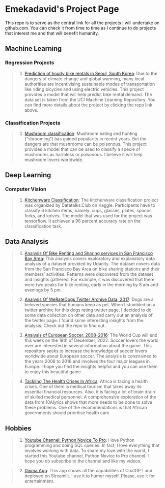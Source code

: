 # Emekadavid's Project Page

This repo is to serve as the central link for all the projects I will undertake on github.com. You can check it from time to time as I continue to do projects that interest me and that will benefit humanity. 

## Machine Learning 

### Regression Projects

> 1. [Prediction of hourly bike rentals in Seoul, South Korea](https://github.com/Emekadavid/bike-rentals): Due to the dangers of climate change and global warming, many local authorities are incentivising sustainable modes of transportation like riding bicycles and using electric vehicles. This project provides a model that will help predict bike rental demand. The data set is taken from the UCI Machine Learning Repository. You can find more details about the project by clicking the repo link above. 


### Classification Projects

> 1. [Mushroom classification](https://github.com/Emekadavid/mushroom-classification): Mushroom eating and hunting ("shrooming") has gained popularity in recent years. But the dangers are that mushrooms can be poisonous. This project provides a model that can be used to classify a specie of mushrooms as harmless or poisonous. I believe it will help mushroom lovers worldwide. 

## Deep Learning

### Computer Vision 

> 1. [Kitchenware Classification](https://github.com/Emekadavid/kitchenware-classification): The kitchenware classification project was organized by Datatalks.Club on Kaggle. Participants have to classify 6 kitchen items, namely: cups, glasses, plates, spoons, forks, and knives. The model that was used for the project was tensorflow. It achieved a 96 percent accuracy rate on the classification task. 


## Data Analysis

> 1. [Analysis Of Bike Renting and Sharing services in San Francisco Bay Area](https://github.com/Emekadavid/fordgobike): This analysis covers exploratory and explanatory data analysis of a dataset provided by Udacity. The dataset covers data from the San Francisco Bay Area on bike sharing stations and their members' activities. Patterns were discovered from the dataset and insights gathered. For example, it was discovered that there were two peaks for bike renting, early in the morning by 8 am and evenings by 5 pm.  

> 2. [Analysis Of WeRateDogs Twitter Archive Data, 2017](https://github.com/Emekadavid/weratedogs_twitter_archive): Dogs are a beloved species that humans keep as pet. When I stumbled on a twitter archive for this dogs rating twitter page, I decided to do some data collection on other data and carry out an analysis of the twitter page. I found some interesting insights from the analysis. Check out the repo to find out.  

> 3. [Analysis of European Soccer, 2008-2016](https://github.com/Emekadavid/european_soccer): The World Cup will end this week on the 18th of December, 2022. Soccer lovers the world over are interested in several information about the game. This repository seeks to increase the knowledge of soccer lovers worldwide about European soccer. The analysis is constrained to the years 2008 to 2016 and involves the four major leagues in Europe. I hope you find the insights helpful and you can use them to enjoy this beautiful game. 

> 4. [Tackling The Health Crises In Africa](https://github.com/Emekadavid/Data_analysis_competition): Africa is facing a health crises. One of them is medical tourism that takes away its essential financial resources. Also, it is facing a lot of brain drain of skilled medical personnel. A comprehensive exploration of the data from 10Alytics shows that more needs to be done to solve these problems. One of the recommendations is that African governments should prioritise health care. 

## Hobbies

> 1. [Youtube Channel: Python Novice To Pro](https://www.youtube.com/@pythonnovicetopro): I love Python programming and doing SQL queries. In fact, I love everything that involves working with data. To share my love with the world, I started this Youtube channel, Python Novice to Pro channel. I hope you do subscribe to the channel and like my videos. 

> 2. [Dinma App](https://emekadavid-dinma-apps-app-tllrff.streamlit.app/): This app shows all the capabilities of ChatGPT and deployed on Streamlit. I use it to humor myself. Please, use it for entertainment.  
